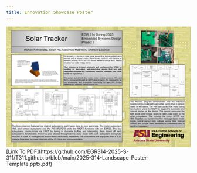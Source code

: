 ```yaml
---
title: Innovation Showcase Poster
---
```

<img src="https://raw.githubusercontent.com/EGR314-2025-S-311/T311.github.io/refs/heads/main/images/2025-314-Landscape-Poster-Template.pptx.jpg">
[Link To PDF](https://github.com/EGR314-2025-S-311/T311.github.io/blob/main/2025-314-Landscape-Poster-Template.pptx.pdf)

